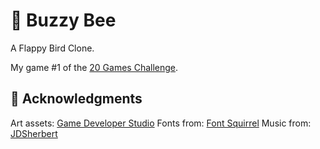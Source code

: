 # 🐝 Buzzy Bee
A Flappy Bird Clone.

My game #1 of the [20 Games Challenge](https://20_games_challenge.gitlab.io/).


## 👋 Acknowledgments

Art assets: [Game Developer Studio](https://www.gamedeveloperstudio.com/)
Fonts from: [Font Squirrel](https://www.fontsquirrel.com/)
Music from: [JDSherbert](https://jdsherbert.itch.io/terms-and-conditions)

